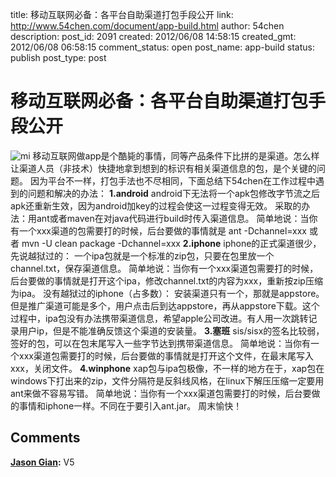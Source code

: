 title: 移动互联网必备：各平台自助渠道打包手段公开
link: http://www.54chen.com/document/app-build.html
author: 54chen
description: 
post_id: 2091
created: 2012/06/08 14:58:15
created_gmt: 2012/06/08 06:58:15
comment_status: open
post_name: app-build
status: publish
post_type: post

# 移动互联网必备：各平台自助渠道打包手段公开

![mi](http://img02.taobaocdn.com/imgextra/i2/13078490/T28EicXgtXXXXXXXXX_!!13078490.jpg) 移动互联网做app是个酷毙的事情，同等产品条件下比拼的是渠道。怎么样让渠道人员（非技术）快捷地拿到想到的标识有相关渠道信息的包，是个关键的问题。 因为平台不一样，打包手法也不尽相同，下面总结下54chen在工作过程中遇到的问题和解决的办法： **1.android** android下无法将一个apk包修改字节流之后apk还重新生效，因为android加key的过程会使这一过程变得无效。 采取的办法：用ant或者maven在对java代码进行build时传入渠道信息。 简单地说：当你有一个xxx渠道的包需要打的时候，后台要做的事情就是 ant -Dchannel=xxx 或者 mvn -U clean package -Dchannel=xxx **2.iphone** iphone的正式渠道很少，先说越狱过的： 一个ipa包就是一个标准的zip包，只要在包里放一个channel.txt，保存渠道信息。 简单地说：当你有一个xxx渠道包需要打的时候，后台要做的事情就是打开这个ipa，修改channel.txt的内容为xxx，重新按zip压缩为ipa。 没有越狱过的iphone（占多数）： 安装渠道只有一个，那就是appstore。但是推广渠道可能是多个，用户点击后到达appstore，再从appstore下载。这个过程中，ipa包没有办法携带渠道信息，希望apple公司改进。有人用一次跳转记录用户ip，但是不能准确反馈这个渠道的安装量。 **3.塞班** sis/sisx的签名比较弱，签好的包，可以在包末尾写入一些字节达到携带渠道信息。 简单地说：当你有一个xxx渠道包需要打的时候，后台要做的事情就是打开这个文件，在最末尾写入xxx，关闭文件。 **4.winphone** xap包与ipa包极像，不一样的地方在于，xap包在windows下打出来的zip，文件分隔符是反斜线风格，在linux下解压压缩一定要用ant来做不容易写错。 简单地说：当你有一个xxx渠道包需要打的时候，后台要做的事情和iphone一样。不同在于要引入ant.jar。 周末愉快！

## Comments

**[Jason Gian](#14915 "2012-06-08 15:20:22"):** V5

